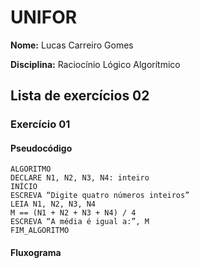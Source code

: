 # UNIFOR
**Nome:** Lucas Carreiro Gomes

**Disciplina:** Raciocínio Lógico Algorítmico

## Lista de exercícios 02

### Exercício 01

#### Pseudocódigo
```
ALGORITMO
DECLARE N1, N2, N3, N4: inteiro
INÍCIO
ESCREVA “Digite quatro números inteiros”
LEIA N1, N2, N3, N4
M == (N1 + N2 + N3 + N4) / 4
ESCREVA “A média é igual a:”, M
FIM_ALGORITMO
```
#### Fluxograma

